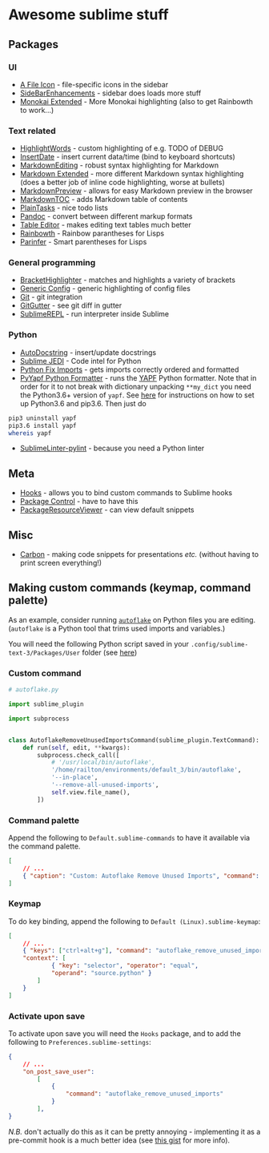 # Awesome sublime stuff

## Packages

### UI

* [A File Icon](https://github.com/ihodev/a-file-icon) - file-specific icons in the sidebar
* [SideBarEnhancements](https://packagecontrol.io/packages/SideBarEnhancements)  - sidebar does loads more stuff
* [Monokai Extended](https://github.com/jonschlinkert/sublime-monokai-extended) - More Monokai highlighting (also to get Rainbowth to work...)

### Text related

* [HighlightWords](https://packagecontrol.io/packages/HighlightWords) - custom highlighting of e.g. TODO of DEBUG
* [InsertDate](https://packagecontrol.io/packages/InsertDate) - insert current data/time (bind to keyboard shortcuts)
* [MarkdownEditing](https://packagecontrol.io/packages/MarkdownEditing) - robust syntax highlighting for Markdown
* [Markdown Extended](https://github.com/jonschlinkert/sublime-markdown-extended) - more different Markdown syntax highlighting (does a better job of inline code highlighting, worse at bullets)
* [MarkdownPreview](https://packagecontrol.io/packages/MarkdownPreview) - allows for easy Markdown preview in the browser
* [MarkdownTOC](https://packagecontrol.io/packages/MarkdownTOC) - adds Markdown table of contents
* [PlainTasks](https://packagecontrol.io/packages/PlainTasks) - nice todo lists
* [Pandoc](https://packagecontrol.io/packages/Pandoc) - convert between different markup formats
* [Table Editor](https://packagecontrol.io/packages/Table%20Editor) - makes editing text tables much better
* [Rainbowth](https://github.com/whitequark/rainbowth) - Rainbow parantheses for Lisps
* [Parinfer](https://github.com/oakmac/sublime-text-parinfer) - Smart parentheses for Lisps

### General programming

* [BracketHighlighter](https://packagecontrol.io/packages/BracketHighlighter) - matches and highlights a variety of brackets
* [Generic Config](https://packagecontrol.io/packages/Generic%20Config) - generic highlighting of config files
* [Git](https://packagecontrol.io/packages/Git) - git integration
* [GitGutter](https://packagecontrol.io/packages/GitGutter) - see git diff in gutter
* [SublimeREPL](https://packagecontrol.io/packages/SublimeREPL) - run interpreter inside Sublime

### Python

* [AutoDocstring](https://packagecontrol.io/packages/AutoDocstring) - insert/update docstrings
* [Sublime JEDI](https://packagecontrol.io/packages/Jedi%20-%20Python%20autocompletion) - Code intel for Python
* [Python Fix Imports](https://packagecontrol.io/packages/Python%20Fix%20Imports) - gets imports correctly ordered and formatted
* [PyYapf Python Formatter](https://packagecontrol.io/packages/PyYapf%20Python%20Formatter) - runs the [YAPF](https://github.com/google/yapf) 
Python formatter. Note that in order for it to not break with dictionary unpacking `**my_dict` you need the Python3.6+ version of `yapf`. See [here](https://stackoverflow.com/a/44254088/9839539) for instructions on how to set up Python3.6 and pip3.6. Then just do
```bash
pip3 uninstall yapf 
pip3.6 install yapf
whereis yapf
```
* [SublimeLinter-pylint](ttps://packagecontrol.io/packages/SublimeLinter-pylint) - because you need a Python linter


## Meta

* [Hooks](https://packagecontrol.io/packages/Hooks) - allows you to bind custom commands to Sublime hooks
* [Package Control](https://packagecontrol.io) - have to have this
* [PackageResourceViewer](https://packagecontrol.io/packages/PackageResourceViewer) - can view default snippets

## Misc

* [Carbon](https://github.com/molnarmark/carbonSublime) - making code snippets for presentations *etc.* (without having to print screen everything!)

## Making custom commands (keymap, command palette)

As an example, consider running [`autoflake`](https://pypi.org/project/autoflake/) on Python files you are editing. (`autoflake` is a Python tool that trims used imports and variables.)

You will need the following Python script saved in your `.config/sublime-text-3/Packages/User` folder (see [here](https://github.com/kylebebak/sublime_text_config/blob/master/autoflake.py))

### Custom command

```python
# autoflake.py

import sublime_plugin

import subprocess


class AutoflakeRemoveUnusedImportsCommand(sublime_plugin.TextCommand):
    def run(self, edit, **kwargs):
        subprocess.check_call([
            # '/usr/local/bin/autoflake',
            '/home/railton/environments/default_3/bin/autoflake',
            '--in-place',
            '--remove-all-unused-imports',
            self.view.file_name(),
        ])

```

### Command palette

Append the following to `Default.sublime-commands` to have it available via the command palette.

```json
[
    // ...
    { "caption": "Custom: Autoflake Remove Unused Imports", "command": "autoflake_remove_unused_imports" }  
]
```
### Keymap

To do key binding, append the following to `Default (Linux).sublime-keymap`:

```json
[
    // ...
    { "keys": ["ctrl+alt+g"], "command": "autoflake_remove_unused_imports",
    "context": [
            { "key": "selector", "operator": "equal", 
            "operand": "source.python" }
        ]
    }
]
```

### Activate upon save

To activate upon save you will need the `Hooks` package, and to add the following to `Preferences.sublime-settings`:

```json
{
    // ...
    "on_post_save_user":
        [
            {
                "command": "autoflake_remove_unused_imports"
            }
        ],
}
```
*N.B.* don't actually do this as it can be pretty annoying - implementing it as a pre-commit hook is a much better idea (see [this gist](https://gist.github.com/annarailton/afa9c4fb40a2928547b2f14ed1fce8f6) for more info).
